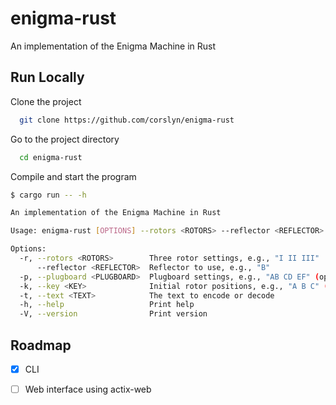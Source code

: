 
# enigma-rust

An implementation of the Enigma Machine in Rust

## Run Locally

Clone the project

```bash
  git clone https://github.com/corslyn/enigma-rust
```

Go to the project directory

```bash
  cd enigma-rust
```

Compile and start the program

```bash
$ cargo run -- -h

An implementation of the Enigma Machine in Rust

Usage: enigma-rust [OPTIONS] --rotors <ROTORS> --reflector <REFLECTOR> --text <TEXT>

Options:
  -r, --rotors <ROTORS>        Three rotor settings, e.g., "I II III"
      --reflector <REFLECTOR>  Reflector to use, e.g., "B"
  -p, --plugboard <PLUGBOARD>  Plugboard settings, e.g., "AB CD EF" (optional)
  -k, --key <KEY>              Initial rotor positions, e.g., "A B C" (optional)
  -t, --text <TEXT>            The text to encode or decode
  -h, --help                   Print help
  -V, --version                Print version
```


## Roadmap

- [x] CLI
- [ ] Web interface using actix-web

